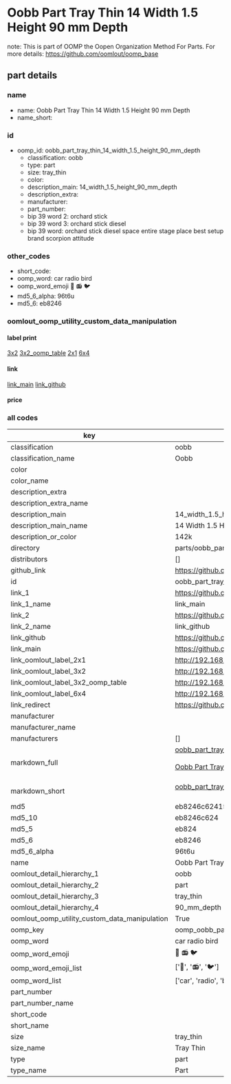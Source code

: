 # Oobb Part Tray Thin 14 Width 1.5 Height 90 mm Depth  

note: This is part of OOMP the Oopen Organization Method For Parts. For more details: https://github.com/oomlout/oomp_base

##  part details
  







### name
* name: Oobb Part Tray Thin 14 Width 1.5 Height 90 mm Depth
* name_short: 
### id
* oomp_id: oobb_part_tray_thin_14_width_1.5_height_90_mm_depth
  * classification: oobb
  * type: part
  * size: tray_thin
  * color: 
  * description_main: 14_width_1.5_height_90_mm_depth
  * description_extra: 
  * manufacturer: 
  * part_number: 
  * bip 39 word 2: orchard stick
  * bip 39 word 3: orchard stick diesel
  * bip 39 word: orchard stick diesel space entire stage place best setup brand scorpion attitude

### other_codes
* short_code: 
* oomp_word: car radio bird
* oomp_word_emoji :car: :radio: :bird:
* md5_6_alpha: 96t6u
* md5_6: eb8246






### oomlout_oomp_utility_custom_data_manipulation
#### label print
[3x2](http://192.168.1.245:1112/?label=oomp%2096t6u)
[3x2_oomp_table](http://192.168.1.108:1112/?label=oomp%2096t6u)
[2x1](http://192.168.1.242:1112/?label=oomp%2096t6u)
[6x4](http://192.168.1.55:1112/?label=oomp%2096t6u)    

#### link

[link_main](https://github.com/oomlout/oomlout_oomp_version_1_messy/tree/main/parts/oobb_part_tray_thin_14_width_1.5_height_90_mm_depth) [link_github](https://github.com/oomlout/oomlout_oomp_version_1_messy/tree/main/parts/oobb_part_tray_thin_14_width_1.5_height_90_mm_depth)                             

#### price







### all codes 
| key | value |  
| --- | --- |  
| classification | oobb |  
| classification_name | Oobb |  
| color |  |  
| color_name |  |  
| description_extra |  |  
| description_extra_name |  |  
| description_main | 14_width_1.5_height_90_mm_depth |  
| description_main_name | 14 Width 1.5 Height 90 mm Depth |  
| description_or_color | 142k |  
| directory | parts/oobb_part_tray_thin_14_width_1.5_height_90_mm_depth |  
| distributors | [] |  
| github_link | https://github.com/oomlout/oomlout_oomp_part_src/tree/main/parts/oobb_part_tray_thin_14_width_1.5_height_90_mm_depth |  
| id | oobb_part_tray_thin_14_width_1.5_height_90_mm_depth |  
| link_1 | https://github.com/oomlout/oomlout_oomp_version_1_messy/tree/main/parts/oobb_part_tray_thin_14_width_1.5_height_90_mm_depth |  
| link_1_name | link_main |  
| link_2 | https://github.com/oomlout/oomlout_oomp_version_1_messy/tree/main/parts/oobb_part_tray_thin_14_width_1.5_height_90_mm_depth |  
| link_2_name | link_github |  
| link_github | https://github.com/oomlout/oomlout_oomp_version_1_messy/tree/main/parts/oobb_part_tray_thin_14_width_1.5_height_90_mm_depth |  
| link_main | https://github.com/oomlout/oomlout_oomp_version_1_messy/tree/main/parts/oobb_part_tray_thin_14_width_1.5_height_90_mm_depth |  
| link_oomlout_label_2x1 | http://192.168.1.242:1112/?label=oomp%2096t6u |  
| link_oomlout_label_3x2 | http://192.168.1.245:1112/?label=oomp%2096t6u |  
| link_oomlout_label_3x2_oomp_table | http://192.168.1.108:1112/?label=oomp%2096t6u |  
| link_oomlout_label_6x4 | http://192.168.1.55:1112/?label=oomp%2096t6u |  
| link_redirect | https://github.com/oomlout/oomlout_oomp_version_1_messy/tree/main/parts/oobb_part_tray_thin_14_width_1.5_height_90_mm_depth |  
| manufacturer |  |  
| manufacturer_name |  |  
| manufacturers | [] |  
| markdown_full | [oobb_part_tray_thin_14_width_1.5_height_90_mm_depth](none)<br>[](none)<br>[Oobb Part Tray Thin 14 Width 1.5 Height 90 Mm Depth](none)<br><br> |  
| markdown_short | [oobb_part_tray_thin_14_width_1.5_height_90_mm_depth](none)<br><br> |  
| md5 | eb8246c6241554bb50a5cd047b356ce0 |  
| md5_10 | eb8246c624 |  
| md5_5 | eb824 |  
| md5_6 | eb8246 |  
| md5_6_alpha | 96t6u |  
| name | Oobb Part Tray Thin 14 Width 1.5 Height 90 mm Depth |  
| oomlout_detail_hierarchy_1 | oobb |  
| oomlout_detail_hierarchy_2 | part |  
| oomlout_detail_hierarchy_3 | tray_thin |  
| oomlout_detail_hierarchy_4 | 90_mm_depth |  
| oomlout_oomp_utility_custom_data_manipulation | True |  
| oomp_key | oomp_oobb_part_tray_thin_14_width_1.5_height_90_mm_depth |  
| oomp_word | car radio bird |  
| oomp_word_emoji | :car: :radio: :bird: |  
| oomp_word_emoji_list | [':car:', ':radio:', ':bird:'] |  
| oomp_word_list | ['car', 'radio', 'bird'] |  
| part_number |  |  
| part_number_name |  |  
| short_code |  |  
| short_name |  |  
| size | tray_thin |  
| size_name | Tray Thin |  
| type | part |  
| type_name | Part |  
